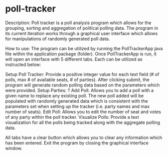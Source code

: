 # poll-tracker

Description:
Poll tracker is a poll analysis program which allows for the grouping, sorting and aggregation of political polling data. The program in its current iteration works through a graphical user interface which allows for manipulations of randomly generated poll data.

How to use:
The program can be utilized by running the PollTrackerApp java file within the application package (folder). Once PollTrackerApp is run, it will open an interface with 5 different tabs. Each can be utilized as instructed below:

Setup Poll Tracker: Provide a positive integer value for each text field (# of polls, max # of available seats, # of parties). After clicking submit, the program will generate random polling data based on the parameters which were provided. 
Setup Parties: ?
Add Poll: Allows you to add a poll with a given name to replace any existing poll. The new poll added will be populated with randomly generated data which is consistent with the parameters set when setting up the tracker (i.e. party names and max number of seats).
Edit Poll: Allows you to edit the number of seat and votes of any party within the poll tracker. 
Visualize Polls: Provide a text visualization for all the polls being tracked along with the aggregate polling data.

All tabs have a clear button which allows you to clear any information which has been entered.
Exit the program by closing the graphical interface window.

